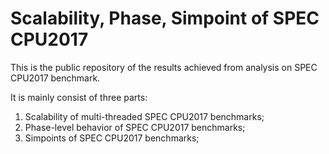 # Scalability, Phase, Simpoint of SPEC CPU2017

This is the public repository of the results achieved from analysis on SPEC CPU2017 benchmark.

It is mainly consist of three parts:
1. Scalability of multi-threaded SPEC CPU2017 benchmarks;
2. Phase-level behavior of SPEC CPU2017 benchmarks;
3. Simpoints of SPEC CPU2017 benchmarks;


